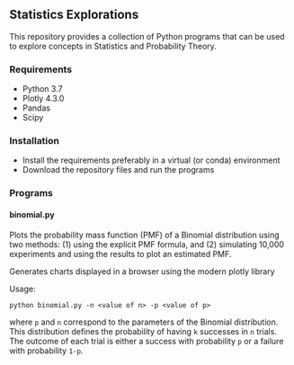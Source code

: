 ## Statistics Explorations

This repository provides a collection of Python programs that can be used
to explore concepts in Statistics and Probability Theory. 

### Requirements
- Python 3.7
- Plotly 4.3.0
- Pandas
- Scipy

### Installation
- Install the requirements preferably in a virtual (or conda) environment
- Download the repository files and run the programs

### Programs

#### binomial.py
Plots the probability mass function (PMF) of a Binomial distribution 
using two methods: (1) using the 
explicit PMF formula, and (2) simulating 10,000 experiments and using the 
results to plot an estimated PMF. 

Generates charts displayed in a browser using the modern plotly library

Usage:

`python binomial.py -n <value of n> -p <value of p>`

where `p` and `n` correspond to the parameters of the Binomial 
distribution. This distribution defines the probability 
of having `k` successes in `n` trials. The outcome of each trial is either
a success with probability `p` or a failure with probability `1-p`. 

